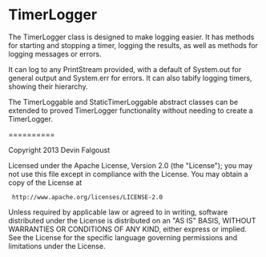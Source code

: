 TimerLogger
==========

The TimerLogger class is designed to make logging easier. It has methods for starting and stopping a timer, logging the results, as well as methods for logging messages or errors.

It can log to any PrintStream provided, with a default of System.out for general output and System.err for errors. It can also tabify logging timers, showing their hierarchy.

The TimerLoggable and StaticTimerLoggable abstract classes can be extended to proved TimerLogger functionality without needing to create a TimerLogger.

==========

Copyright 2013 Devin Falgoust

   Licensed under the Apache License, Version 2.0 (the "License");
   you may not use this file except in compliance with the License.
   You may obtain a copy of the License at

     http://www.apache.org/licenses/LICENSE-2.0

   Unless required by applicable law or agreed to in writing, software
   distributed under the License is distributed on an "AS IS" BASIS,
   WITHOUT WARRANTIES OR CONDITIONS OF ANY KIND, either express or implied.
   See the License for the specific language governing permissions and
   limitations under the License.
